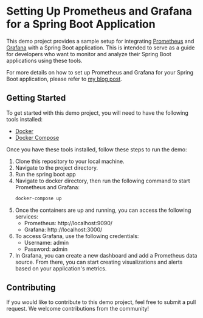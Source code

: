 # Setting Up Prometheus and Grafana for a Spring Boot Application

This demo project provides a sample setup for integrating [Prometheus](https://prometheus.io/) and [Grafana](https://grafana.com/) with a Spring Boot application. This is intended to serve as a guide for developers who want to monitor and analyze their Spring Boot applications using these tools.

For more details on how to set up Prometheus and Grafana for your Spring Boot application, please refer to [my blog post](https://medium.com/@moussa.el39/setting-up-prometheus-and-grafana-for-a-spring-boot-application-a94e81d1da12).
## Getting Started

To get started with this demo project, you will need to have the following tools installed:

- [Docker](https://www.docker.com/)
- [Docker Compose](https://docs.docker.com/compose/)

Once you have these tools installed, follow these steps to run the demo:

1. Clone this repository to your local machine.
2. Navigate to the project directory.
3. Run the spring boot app
4. Navigate to docker directory, then run the following command to start Prometheus and Grafana:
    ```bash
    docker-compose up
    ```
5. Once the containers are up and running, you can access the following services:
   * Prometheus: http://localhost:9090/
   * Grafana: http://localhost:3000/
6. To access Grafana, use the following credentials:
   * Username: admin
   * Password: admin
7. In Grafana, you can create a new dashboard and add a Prometheus data source. From there, you can start creating visualizations and alerts based on your application's metrics.
## Contributing
   If you would like to contribute to this demo project, feel free to submit a pull request. We welcome contributions from the community!